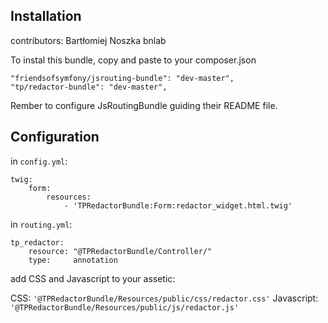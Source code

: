 Installation 
------------

contributors: Bartłomiej Noszka bnlab

To instal this bundle, copy and paste to your composer.json

```
"friendsofsymfony/jsrouting-bundle": "dev-master",
"tp/redactor-bundle": "dev-master",
```

Rember to configure JsRoutingBundle guiding their README file.


Configuration 
-------------

in `config.yml`:

```
twig:
    form:
        resources: 
            - 'TPRedactorBundle:Form:redactor_widget.html.twig'
```

in `routing.yml`:

```
tp_redactor:
    resource: "@TPRedactorBundle/Controller/"
    type:     annotation
``` 

add CSS and Javascript to your assetic:

CSS: `'@TPRedactorBundle/Resources/public/css/redactor.css'`
Javascript: `'@TPRedactorBundle/Resources/public/js/redactor.js'`